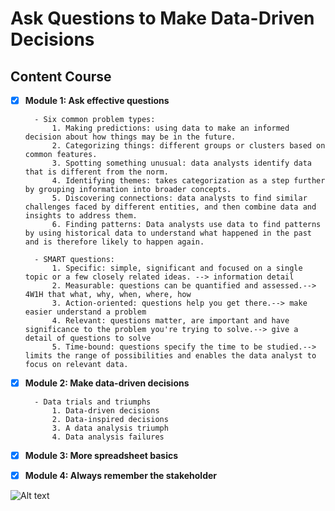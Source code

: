 # Ask Questions to Make Data-Driven Decisions  

## Content Course  
- [x] **Module 1: Ask effective questions**   
 
		- Six common problem types:  
			1. Making predictions: using data to make an informed decision about how things may be in the future.   
			2. Categorizing things: different groups or clusters based on common features.   
			3. Spotting something unusual: data analysts identify data that is different from the norm.   
			4. Identifying themes: takes categorization as a step further by grouping information into broader concepts.  
			5. Discovering connections: data analysts to find similar challenges faced by different entities, and then combine data and insights to address them.   
			6. Finding patterns: Data analysts use data to find patterns by using historical data to understand what happened in the past and is therefore likely to happen again.   
			
		- SMART questions:
			1. Specific: simple, significant and focused on a single topic or a few closely related ideas. --> information detail   
			2. Measurable: questions can be quantified and assessed.--> 4W1H that what, why, when, where, how  
			3. Action-oriented: questions help you get there.--> make easier understand a problem  
			4. Relevant: questions matter, are important and have significance to the problem you're trying to solve.--> give a detail of questions to solve   
			5. Time-bound: questions specify the time to be studied.--> limits the range of possibilities and enables the data analyst to focus on relevant data.  
- [x] **Module 2: Make data-driven decisions**  
	
		- Data trials and triumphs  
			1. Data-driven decisions  
			2. Data-inspired decisions  
			3. A data analysis triumph  
			4. Data analysis failures  
- [x] **Module 3: More spreadsheet basics**  

- [x] **Module 4: Always remember the stakeholder**  


![Alt text]()